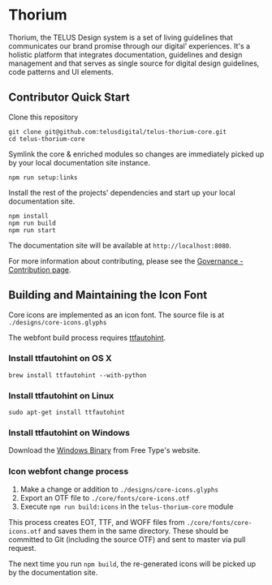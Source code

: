 # Thorium

Thorium, the TELUS Design system is a set of living guidelines that communicates our brand promise through our digital’ experiences. It's a holistic platform that integrates documentation, guidelines and design management and that serves as single source for digital design guidelines, code patterns and UI elements.

## Contributor Quick Start

Clone this repository

    git clone git@github.com:telusdigital/telus-thorium-core.git
    cd telus-thorium-core

Symlink the core & enriched modules so changes are immediately picked up by your local documentation site instance.

    npm run setup:links

Install the rest of the projects' dependencies and start up your local documentation site.

    npm install
    npm run build
    npm run start

The documentation site will be available at `http://localhost:8080`.

For more information about contributing, please see the [Governance - Contribution page](/docs/5-Governance/2-contributing.md).

## Building and Maintaining the Icon Font

Core icons are implemented as an icon font. The source file is at `./designs/core-icons.glyphs`

The webfont build process requires [ttfautohint](https://www.freetype.org/ttfautohint/#download).

### Install ttfautohint on OS X

    brew install ttfautohint --with-python

### Install ttfautohint on Linux

    sudo apt-get install ttfautohint

### Install ttfautohint on Windows

Download the [Windows Binary](https://www.freetype.org/ttfautohint/#download) from Free Type's website.

### Icon webfont change process

1. Make a change or addition to `./designs/core-icons.glyphs`
2. Export an OTF file to `./core/fonts/core-icons.otf`
3. Execute `npm run build:icons` in the `telus-thorium-core` module

This process creates EOT, TTF, and WOFF files from `./core/fonts/core-icons.otf` and saves them in the same directory. These should be committed to Git (including the source OTF) and sent to master via pull request.

The next time you run `npm build`, the re-generated icons will be picked up by the documentation site.

